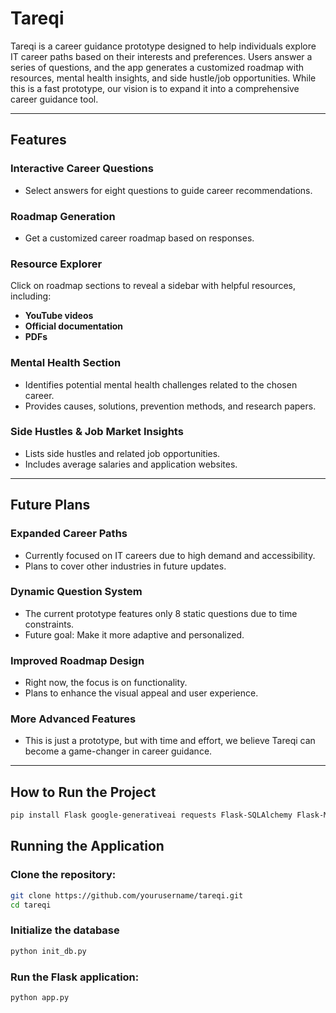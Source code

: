 # Tareqi

Tareqi is a career guidance prototype designed to help individuals explore IT career paths based on their interests and preferences. Users answer a series of questions, and the app generates a customized roadmap with resources, mental health insights, and side hustle/job opportunities. While this is a fast prototype, our vision is to expand it into a comprehensive career guidance tool.

---

## Features

### Interactive Career Questions
- Select answers for eight questions to guide career recommendations.

### Roadmap Generation
- Get a customized career roadmap based on responses.

### Resource Explorer
Click on roadmap sections to reveal a sidebar with helpful resources, including:
- **YouTube videos**
- **Official documentation**
- **PDFs**

### Mental Health Section
- Identifies potential mental health challenges related to the chosen career.
- Provides causes, solutions, prevention methods, and research papers.

### Side Hustles & Job Market Insights
- Lists side hustles and related job opportunities.
- Includes average salaries and application websites.

---

## Future Plans

### Expanded Career Paths
- Currently focused on IT careers due to high demand and accessibility.
- Plans to cover other industries in future updates.

### Dynamic Question System
- The current prototype features only 8 static questions due to time constraints.
- Future goal: Make it more adaptive and personalized.

### Improved Roadmap Design
- Right now, the focus is on functionality.
- Plans to enhance the visual appeal and user experience.

### More Advanced Features
- This is just a prototype, but with time and effort, we believe Tareqi can become a game-changer in career guidance.

---

## How to Run the Project

```bash
pip install Flask google-generativeai requests Flask-SQLAlchemy Flask-Mail sqlite3 dotenv
```

## Running the Application

### Clone the repository:

```bash
git clone https://github.com/yourusername/tareqi.git
cd tareqi
```

### Initialize the database
```bash
python init_db.py
```

### Run the Flask application:
```bash
python app.py
```
